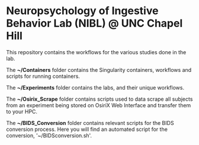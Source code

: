 # Neuropsychology of Ingestive Behavior Lab (NIBL) @  UNC Chapel Hill

This repository contains the workflows for the various studies done in the lab.


The **~/Containers** folder contains the Singularity containers, workflows and scripts for running containers.

The **~/Experiments** folder contains the labs, and their unique workflows.

The **~/Osirix_Scrape** folder contains scripts used to data scrape all subjects from an experiment being stored on OsiriX Web Interface and transfer them to your HPC.

The **~/BIDS_Conversion** folder contains relevant scripts for the BIDS conversion process. Here you will find an automated script for the conversion, '~/BIDSconversion.sh'. 
